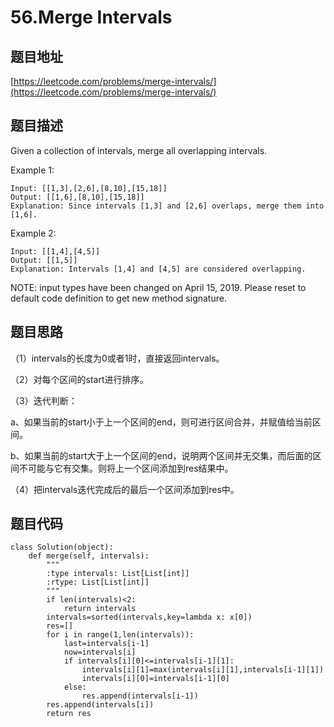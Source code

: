 56.Merge Intervals
==================


题目地址
-------
[https://leetcode.com/problems/merge-intervals/](https://leetcode.com/problems/merge-intervals/)

题目描述
-------

Given a collection of intervals, merge all overlapping intervals.

Example 1:
```
Input: [[1,3],[2,6],[8,10],[15,18]]
Output: [[1,6],[8,10],[15,18]]
Explanation: Since intervals [1,3] and [2,6] overlaps, merge them into [1,6].
```
Example 2:
```
Input: [[1,4],[4,5]]
Output: [[1,5]]
Explanation: Intervals [1,4] and [4,5] are considered overlapping.
```
NOTE: input types have been changed on April 15, 2019. Please reset to default code definition to get new method signature.


题目思路
-------

（1）intervals的长度为0或者1时，直接返回intervals。

（2）对每个区间的start进行排序。

（3）迭代判断：

a、如果当前的start小于上一个区间的end，则可进行区间合并，并赋值给当前区间。

b、如果当前的start大于上一个区间的end，说明两个区间并无交集，而后面的区间不可能与它有交集。则将上一个区间添加到res结果中。

（4）把intervals迭代完成后的最后一个区间添加到res中。

题目代码
-------

```
class Solution(object):
    def merge(self, intervals):
        """
        :type intervals: List[List[int]]
        :rtype: List[List[int]]
        """
        if len(intervals)<2:
            return intervals
        intervals=sorted(intervals,key=lambda x: x[0])
        res=[]
        for i in range(1,len(intervals)):
            last=intervals[i-1]
            now=intervals[i]
            if intervals[i][0]<=intervals[i-1][1]:
                intervals[i][1]=max(intervals[i][1],intervals[i-1][1])
                intervals[i][0]=intervals[i-1][0]
            else:
                res.append(intervals[i-1])
        res.append(intervals[i])
        return res
```
